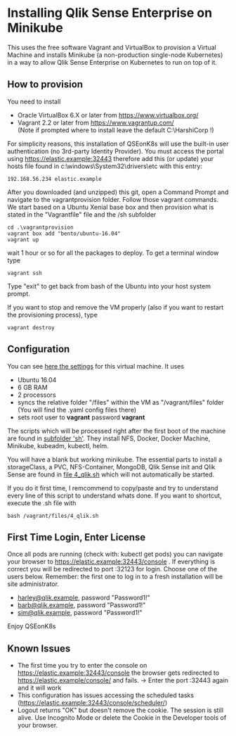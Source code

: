  # Installing Qlik Sense Enterprise on Minikube
 
 This uses the free software Vagrant and VirtualBox to provision a Virtual Machine and installs Minikube (a non-production single-node Kubernetes) in a way to allow Qlik Sense Enterprise on Kubernetes to run on top of it.
 
 ## How to provision 

You need to install 

 - Oracle VirtualBox 6.X or later from https://www.virtualbox.org/
 - Vagrant 2.2 or later from https://www.vagrantup.com/ <br/>(Note if prompted where to install leave the default C:\HarshiCorp !)

For simplicity reasons, this installation of QSEonK8s will use the built-in user authentication (no 3rd-party Identity Provider). 
You must access the portal using https://elastic.example:32443 therefore add this (or update) your hosts file found in c:\windows\System32\drivers\etc with this entry:
```
192.168.56.234 elastic.example
```
After you downloaded (and unzipped) this git, open a Command Prompt and navigate to the vagrantprovision folder.
Follow those vagrant commands. We start based on a Ubuntu Xenial base box and then provision what is stated in the "Vagrantfile" 
file and the /sh subfolder
``` 
cd .\vagrantprovision
vagrant box add "bento/ubuntu-16.04"
vagrant up
```
wait 1 hour or so for all the packages to deploy. To get a terminal window type
```
vagrant ssh
```
Type "exit" to get back from bash of the Ubuntu into your host system prompt.

If you want to stop and remove the VM properly (also if you want to restart the provisioning process), type
```
vagrant destroy
```

 ## Configuration

You can see <a href="https://github.com/ChristofSchwarz/qs_on_Kubernetes/blob/master/vagrantprovision/Vagrantfile">here the settings</a> for this virtual machine. It uses 
 * Ubuntu 16.04
 * 6 GB RAM
 * 2 processors
 * syncs the relative folder "/files" within the VM as "/vagrant/files" folder (You will find the .yaml config files there) 
 * sets root user to __vagrant__ password __vagrant__

The scripts which will be processed right after the first boot of the machine are found in <a href="https://github.com/ChristofSchwarz/qs_on_Kubernetes/tree/master/vagrantprovision/sh">subfolder 'sh'</a>. They install NFS, Docker, Docker Machine, Minikube, kubeadm, kubectl, helm.

You will have a blank but working minikube. The essential parts to install a storageClass, a PVC, NFS-Container, MongoDB, Qlik Sense init and Qlik Sense are found in <a href="https://github.com/ChristofSchwarz/qs_on_Kubernetes/blob/master/vagrantprovision/sh/4_qlik.sh">file 4_qlik.sh</a> which will not automatically be started. 

If you do it first time, I remcommend to copy/paste and try to understand every line of this script to understand whats done. If you want to shortcut, execute the .sh file with 
```
bash /vagrant/files/4_qlik.sh
```
 ## First Time Login, Enter License
 
Once all pods are running (check with: kubectl get pods) you can navigate your browser to https://elastic.example:32443/console . If everything is correct you will be redirected to port :32123 for login. Choose one of the users below. Remember: the first one to log in to a fresh installation will be site administrator.
  
 * harley@qlik.example, password "Password1!"
 * barb@qlik.example, password "Password1!"
 * sim@qlik.example, password "Password1!"	

Enjoy QSEonK8s

 ## Known Issues
 
 - The first time you try to enter the console on https://elastic.example:32443/console the browser gets redirected to https://elastic.example/console/ and fails. -> Enter the port :32443 again and it will work
 - This configuration has issues accessing the scheduled tasks (https://elastic.example:32443/console/scheduler/)
 - Logout returns "OK" but doesn't remove the cookie. The session is still alive. Use Incognito Mode or delete the Cookie in the Developer tools of your browser.

